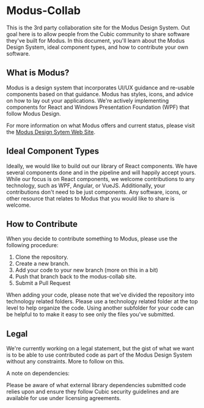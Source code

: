 # Modus-Collab

This is the 3rd party collaboration site for the Modus Design System. Out goal here is to allow people from the Cubic community to share software they've built for Modus. In this document, you'll learn about the Modus Design System, ideal component types, and how to contribute your own software.

## What is Modus?

Modus is a design system that incorporates UI/UX guidance and re-usable components based on that guidance. Modus has styles, icons, and advice on how to lay out your applications. We're actively implementing components for React and Windows Presentation Foundation (WPF) that follow Modus Design.

For more information on what Modus offers and current status, please visit the [Modus Design Sytem Web Site](http://design.cubic.com/).

## Ideal Component Types

Ideally, we would like to build out our library of React components. We have several components done and in the pipeline and will happily accept yours. While our focus is on React components, we welcome contributions to any technology, such as WPF, Angular, or VueJS. Additionally, your contributions don't need to be just components. Any software, icons, or other resource that relates to Modus that you would like to share is welcome.

## How to Contribute

When you decide to contribute something to Modus, please use the following procedure:

1. Clone the repository.
2. Create a new branch.
3. Add your code to your new branch (more on this in a bit)
4. Push that branch back to the modus-collab site.
5. Submit a Pull Request

When adding your code, please note that we've divided the repository into technology related folders. Please use a technology related folder at the top level to help organize the code. Using another subfolder for your code can be helpful to to make it easy to see only the files you've submitted.

## Legal

We're currently working on a legal statement, but the gist of what we want is to be able to use contributed code as part of the Modus Design System without any constraints. More to follow on this.

A note on dependencies:

Please be aware of what external library dependencies submitted code relies upon and ensure they follow Cubic security guidelines and are available for use under licensing agreements.
